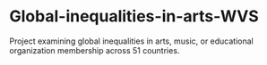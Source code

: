 # Global-inequalities-in-arts-WVS
Project examining global inequalities in arts, music, or educational organization membership across 51 countries.
